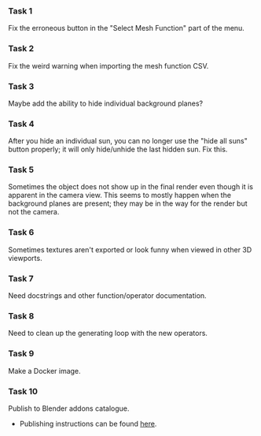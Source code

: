 
### Task 1
Fix the erroneous button in the "Select Mesh Function" part of the menu.

### Task 2
Fix the weird warning when importing the mesh function CSV.

### Task 3
Maybe add the ability to hide individual background planes?

### Task 4
After you hide an individual sun, you can no longer use the "hide all suns" button properly; it will only hide/unhide the last hidden sun. Fix this.

### Task 5
Sometimes the object does not show up in the final render even though it is apparent in the camera view. This seems to mostly happen when the background planes are present; they may be in the way for the render but not the camera.

### Task 6
Sometimes textures aren't exported or look funny when viewed in other 3D viewports.

### Task 7
Need docstrings and other function/operator documentation.

### Task 8
Need to clean up the generating loop with the new operators.

### Task 9
Make a Docker image.

### Task 10
Publish to Blender addons catalogue.
- Publishing instructions can be found [here](https://wiki.blender.org/wiki/Process/Addons/Guidelines "Publishing Requirements").
